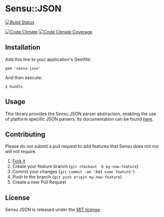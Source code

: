 # Sensu::JSON

[![Build Status](https://travis-ci.org/sensu/sensu-json.svg?branch=master)](https://travis-ci.org/sensu/sensu-json)

[![Code Climate](https://codeclimate.com/github/sensu/sensu-json.png)](https://codeclimate.com/github/sensu/sensu-json)
[![Code Climate Coverage](https://codeclimate.com/github/sensu/sensu-json/coverage.png)](https://codeclimate.com/github/sensu/sensu-json)

## Installation

Add this line to your application's Gemfile:

    gem 'sensu-json'

And then execute:

    $ bundle

## Usage

This library provides the Sensu JSON parser abstraction, enabling
the use of platform specific JSON parsers. Its documentation can be
found [here](http://rubydoc.info/github/sensu/sensu-json/Sensu/JSON).

## Contributing

Please do not submit a pull request to add features that Sensu does
not nor will not require.

1. [Fork it](https://github.com/sensu/sensu-json/fork)
2. Create your feature branch (`git checkout -b my-new-feature`)
3. Commit your changes (`git commit -am 'Add some feature'`)
4. Push to the branch (`git push origin my-new-feature`)
5. Create a new Pull Request

## License

Sensu JSON is released under the [MIT license](https://raw.github.com/sensu/sensu-json/master/LICENSE.txt).
